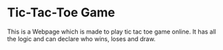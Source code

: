 # Tic-Tac-Toe Game

This is a Webpage which is made to play tic tac toe game online. It has all the logic and can declare who wins, loses and draw.
